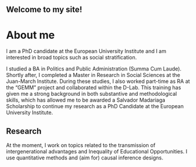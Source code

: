 ## Welcome to my site!

# About me

I am a PhD candidate at the European University Institute and I am interested in broad topics such as social stratification. 

I studied a BA in Politics and Public Administration (Summa Cum Laude). Shortly after, I completed a Master in Research in Social Sciences at the Juan-March Institute. During these studies, I also worked part-time as RA at the “GEMM” project and collaborated within the D-Lab.
This training has given me a strong background in both substantive and methodological skills, which has allowed me to be awarded a Salvador Madariaga Scholarship to continue my research as a PhD Candidate at the European University Institute.



## Research

At the moment, I work on topics related to the transmission of intergenerational advantages and Inequality of Educational Opportunities. I use quantitative methods and (aim for) causal inference designs.


